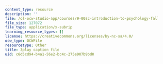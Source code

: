 ```yaml
---
content_type: resource
description: ''
file: /ol-ocw-studio-app/courses/9-00sc-introduction-to-psychology-fall-2011/c6d5cd94b4a156e2bc4c275e907b9bd0_Qw4SkvZ03cc.vtt
file_size: 127072
file_type: application/x-subrip
learning_resource_types: []
license: https://creativecommons.org/licenses/by-nc-sa/4.0/
ocw_type: OCWFile
resourcetype: Other
title: 3play caption file
uid: c6d5cd94-b4a1-56e2-bc4c-275e907b9bd0
---
```

